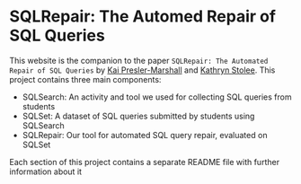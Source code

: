 # SQLRepair: The Automed Repair of SQL Queries

This website is the companion to the paper `SQLRepair: The Automated Repair of SQL Queries` by [Kai Presler-Marshall](https://kpresler.github.io/) and [Kathryn Stolee](http://kstolee.github.io/).  This project contains three main components:

* SQLSearch: An activity and tool we used for collecting SQL queries from students
* SQLSet: A dataset of SQL queries submitted by students using SQLSearch
* SQLRepair: Our tool for automated SQL query repair, evaluated on SQLSet

Each section of this project contains a separate README file with further information about it
